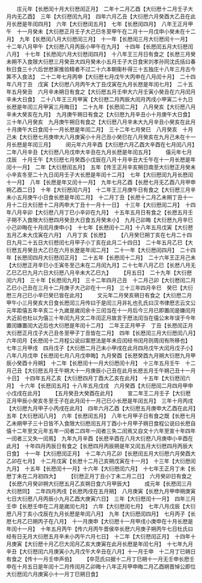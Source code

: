 <!-- { "loadSidebar": true } -->
　　庄元年【长厯闰十月大衍厯闰正月】　二年十二月乙酉【大衍厯十二月壬子大月内无乙酉】　三年【大衍厯闰九月】　四年六月乙丑【大衍厯六月癸酉大乙丑在此月长厯是年闰四月】　六年【大衍厯闰五月】　七年【长厯闰四月】　八年王正月甲午　十一月癸未【大衍厯正月壬子大己巳冬至甲午在二月十一月戊申小癸未在十二月】　九年【长厯闰八月大衍厯闰三月】　十一年【长厯闰三月大衍厯闰十一月】　十二年八月甲午【大衍厯八月丙辰小甲午在九月】　十四年【长厯闰五月大衍厯闰八月】　十七年【长厯闰六月大衍厯闰四月】　十八年王三月日有食之【长厯三月癸未朔不入食限大衍厯三月癸丑大四月癸未小五月壬子大日食宋刘孝孙同沈氏括曰春秋日食三十六后世厯家推验精者不过二十六本朝衞朴得三十五独庄十八年三月古今筭不入食法】　二十二年七月丙申【大衍厯七月戊午大丙申在八月闰十月】　二十四年八月丁丑　戊寅【大衍厯八月丙午大丁丑戊寅在九月长厯是年闰七月】　二十五年五月癸丑　六月辛未朔日有食之【大衍厯五月壬申大六月壬寅小癸丑在六月闰月辛未大日食】　二十八年王三月甲寅【大衍厯二月丙辰大闰月丙戌小甲寅二十九日长厯是年闰三月甲寅三月晦日】　二十九年【长厯闰二月】　八月癸亥【大衍厯八月辛未大癸亥在九月】　九月庚午朔日有食之【大衍厯九月辛丑小十月庚午大日食】　三十年八月癸亥　九月庚午朔日有食之【大衍厯八月辛未大九月辛丑小癸亥在此月十月庚午大日食闰十一月长厯是年闰二月】　三十二年七月癸巳　八月癸亥　十月己未【大衍厯七月庚申大八月庚寅小十月己丑小癸巳在八月癸亥在九月己未在十一月长厯是年闰三月】
　　闵元年六月辛酉【大衍厯六月乙酉大辛酉在七月闰八月】　二年八月辛丑【大衍厯八月戊申大辛丑在九月长厯是年闰五月】
　　僖元年七月戊辰　十月壬午【大衍厯七月癸酉小戊辰在八月十月辛丑大壬午在十一月长厯是年闰十一月】　二年【大衍厯闰五月】　五年【传王正月辛亥朔日南至大衍厯正月癸未小辛亥冬至二十九日闰月壬子大长厯是年闰十二月】　七年【大衍厯闰九月长厯闰十一月】　八年【长厯是年又闰十一月】　九年七月乙酉【长厯七月无乙酉八月甲申朔乙酉二日】　十年【大衍厯闰六月】　十二年王三月庚午日有食之【大衍厯三月辛未小五月庚午小日食长厯是年闰二月】　十二月丁丑【长厯十二月乙未朔丁丑十一月十二日大衍厯十二月丙申大丁丑十一月十一日】　十三年【大衍厯闰二月】　十四年八月辛卯【大衍厯八月丁巳小辛卯在九月】　十五年五月日有食之【长厯五月壬子朔不入食限大衍厯四月癸丑大日食五月癸未小】　九月己卯晦【大衍厯九月辛巳小己卯晦在十月闰月庚申小】　十七年【长厯闰十二月】十八年五月戊寅【大衍厯五月乙未大戊寅在六月】　八月丁亥【长厯】
　　【八月癸巳朔丁亥在七月二十四日九月二十五日大衍厯闰七月甲子小丁亥在此月二十四日】　二十年五月乙巳【大衍厯五月癸丑大乙巳在六月长歴是年闰二月】　二十一年【大衍厯闰四月】　二十四年【长厯闰四月大衍厯闰正月】　二十五年【长厯闰十二月】　二十六年王正月己未【大衍厯正月辛巳小壬寅冬至己未在二月闰九月】二十七年八月乙巳【长厯八月无乙巳乙巳九月六日大衍厯八月辛未大乙巳九】
　　【月五日】　二十九年【大衍厯闰六月】　三十年【长厯闰九月】　三十二年四月己丑　十二月己卯【大衍厯闰二月乙巳小己丑在三月十二月庚子大己卯在十一月】　三十三年四月辛巳　癸巳【大衍厯三月己巳小辛巳癸巳皆在此月】
　　文元年二月癸亥朔日有食之【大衍厯二月甲午小三月癸亥大日食长厯闰三月传曰于是闰三月非礼也孔氏曰汉书律厯志云文公元年距僖五年辛亥二十九嵗是嵗闰余十三闰当在十一月后今三月已即置闰是嫌闰月大近前也杜以为僖三十年闰九月文二年闰正月故言于厯法闰当在僖公末年误于今年置闰嫌置闰大近后也大衍厯是年闰十二月】　二年王正月甲子　丁丑【长厯闰正月大衍厯正月戊子大己丑冬至甲子丁丑皆在二月】　四年【长厯闰三月大衍厯闰八月】　六年闰月【长厯闰十二月程公说曰案厯法是年未应闰经书闰月则周闰有所移也】　七年三月甲戌　四月戊子【大衍厯二月己未小甲戌在此月四月戊午大闰月戊子小】　八年八月戊申【长厯闰七月八月戊申晦】九月癸酉【长厯癸酉九月朔大衍厯九月甲辰小癸酉十月朔】　十二年【长厯闰十一月大衍厯闰十月】　十三年五月壬午　十二月己丑【大衍厯五月壬午朔大十一月庚辰小己丑在此月长厯五月壬午朔己丑十一月十日】　十四年五月乙亥【大衍厯四月丁酉大乙亥在此月】　十五年【大衍厯闰六月】　十六年【长厯闰五月】十八年五月戊戌　六月癸酉【大衍厯闰二月四月甲申小戊戌在此月】
　　【五月癸丑大癸酉在此月】
　　宣二年王二月壬子【大衍厯正月甲辰小癸亥冬至壬子在此月闰十一月己巳小长厯是年闰五月】　三年十月丙戌【大衍厯九月甲子小丙戌在此月】　四年六月乙酉【大衍厯五月庚申大乙酉在此月】　五年【大衍厯闰八月】　六年【长厯闰五月】　八年七月甲子日有食之既【长厯七月乙未朔甲子三十日皆不入食限大衍厯闰五月丁酉小十月甲子朔日食程公说曰长厯自僖十二年至文元年五年一闰者二四年一闰者三失二闰焉又自文十六年至宣十年四年一闰者三又失一闰焉】　九年九月辛酉【长厯辛酉在八月大衍厯八月庚申小辛酉在此月】　十年四月丙辰日有食之【长厯四月丙辰朔是年又闰五月大衍厯四月丙辰大日食】　十一年【大衍厯闰正月】　十二年六月乙卯【长厯闰五月大衍厯六月癸酉大乙卯在七月】　十二月戊寅【长厯十二月己亥朔戊寅在十一月】　十三年【大衍厯闰九月】　十五年【长厯闰十一月】十六年【大衍厯闰六月】　十七年王正月丁未【长厯丁未在二月初四大】
　　【衍厯正月丁丑小丁未二月二日】　六月癸卯日有食之【长厯六月癸卯朔大衍厯五月乙亥朔日食六月甲辰大】
　　成元年【长厯闰三月大衍厯同】　二年四月丙戌【长厯丙戌在五月朔】　八月庚寅【长厯九月甲申朔庚寅七日大衍厯八月丙辰小九月乙酉大庚寅六日】　三年【大衍厯闰十一月】　四年三月壬申【长厯壬申在二月是嵗闰七月】　六年【大衍厯闰七月】　七年八月戊辰【大衍厯八月丁亥小戊辰在九月长厯是年闰八月】　九年【大衍厯闰四月】　七月丙子【长厯七月乙巳朔丙子在八月】　十一月庚申【大衍厯十一月甲戌小庚申在十月长厯是年闰十一月】　十年五月丙午【传六月丙午晋侯卒长厯六月庚子朔丙午七日杜氏曰经有日无月大衍厯五月辛未小丙午六月七日】　十二年【大衍厯闰正月】　十四年十月庚寅【大衍厯十月乙巳大闰月乙亥大庚寅在此月长厯是年闰七月】　十七年九月辛丑【大衍厯闰六月庚寅小九月戊午大辛丑在八月】十一月壬申　十二月丁巳朔日有食之【传十一月壬申声伯】
　　【卒范氏曰据十二月丁巳朔十一月无壬申长厯壬申在十月五日是年闰十二月传闰月乙卯晦十八年正月甲申晦二月乙酉朔晋悼公即位大衍厯闰六月庚寅小十一月丁巳朔日食】
